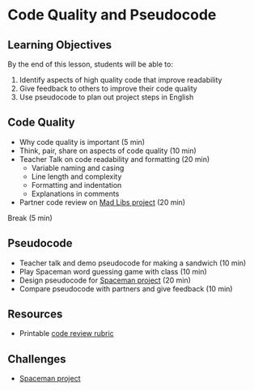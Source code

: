 # Code Quality and Pseudocode

## Learning Objectives
By the end of this lesson, students will be able to:
1. Identify aspects of high quality code that improve readability
1. Give feedback to others to improve their code quality
1. Use pseudocode to plan out project steps in English

## Code Quality
- Why code quality is important (5 min)
- Think, pair, share on aspects of code quality (10 min)
- Teacher Talk on code readability and formatting (20 min)
  - Variable naming and casing
  - Line length and complexity
  - Formatting and indentation
  - Explanations in comments
- Partner code review on [Mad Libs project] (20 min)

Break (5 min)

## Pseudocode
- Teacher talk and demo pseudocode for making a sandwich (10 min)
- Play Spaceman word guessing game with class (10 min)
- Design pseudocode for [Spaceman project] (20 min)
- Compare pseudocode with partners and give feedback (10 min)

## Resources
- Printable [code review rubric]

## Challenges
- [Spaceman project]

[code review rubric]: https://make.sc/code-review-rubric
[Mad Libs project]: https://make.sc/madlibs
[Spaceman project]: https://make.sc/spaceman
